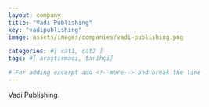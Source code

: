 ```yaml
---
layout: company
title: "Vadi Publishing"
key: "vadipublishing"
image: assets/images/companies/vadi-publishing.png

categories: #[ cat1, cat2 ]
tags: #[ araştırmacı, tarihçi]

# For adding excerpt add <!--more--> and break the line
---
```

Vadi Publishing.